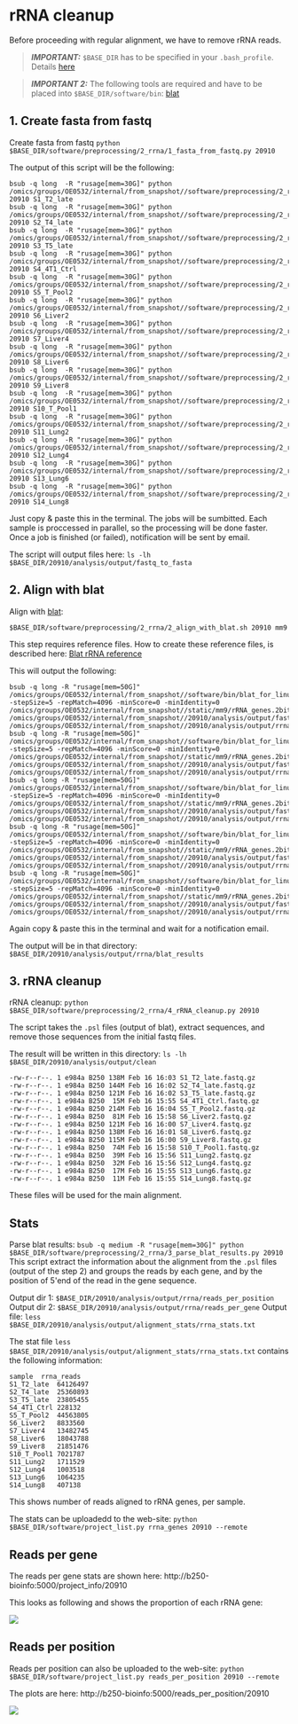 # rRNA cleanup

Before proceeding with regular alignment, we have to remove rRNA reads.

> **_IMPORTANT:_** `$BASE_DIR` has to be specified in your `.bash_profile`. Details [here](docs/0_before_you_start.md)

> **_IMPORTANT 2:_** The following tools are required and have to be placed into `$BASE_DIR/software/bin`:
> [blat](http://hgdownload.cse.ucsc.edu/admin/exe/linux.x86_64/blat/blat_for_linux)


## 1. Create fasta from fastq

Create fasta from fastq `python $BASE_DIR/software/preprocessing/2_rrna/1_fasta_from_fastq.py 20910`

The output of this script will be the following:

```
bsub -q long  -R "rusage[mem=30G]" python /omics/groups/OE0532/internal/from_snapshot//software/preprocessing/2_rrna/1_fasta_from_fastq.py 20910 S1_T2_late
bsub -q long  -R "rusage[mem=30G]" python /omics/groups/OE0532/internal/from_snapshot//software/preprocessing/2_rrna/1_fasta_from_fastq.py 20910 S2_T4_late
bsub -q long  -R "rusage[mem=30G]" python /omics/groups/OE0532/internal/from_snapshot//software/preprocessing/2_rrna/1_fasta_from_fastq.py 20910 S3_T5_late
bsub -q long  -R "rusage[mem=30G]" python /omics/groups/OE0532/internal/from_snapshot//software/preprocessing/2_rrna/1_fasta_from_fastq.py 20910 S4_4T1_Ctrl
bsub -q long  -R "rusage[mem=30G]" python /omics/groups/OE0532/internal/from_snapshot//software/preprocessing/2_rrna/1_fasta_from_fastq.py 20910 S5_T_Pool2
bsub -q long  -R "rusage[mem=30G]" python /omics/groups/OE0532/internal/from_snapshot//software/preprocessing/2_rrna/1_fasta_from_fastq.py 20910 S6_Liver2
bsub -q long  -R "rusage[mem=30G]" python /omics/groups/OE0532/internal/from_snapshot//software/preprocessing/2_rrna/1_fasta_from_fastq.py 20910 S7_Liver4
bsub -q long  -R "rusage[mem=30G]" python /omics/groups/OE0532/internal/from_snapshot//software/preprocessing/2_rrna/1_fasta_from_fastq.py 20910 S8_Liver6
bsub -q long  -R "rusage[mem=30G]" python /omics/groups/OE0532/internal/from_snapshot//software/preprocessing/2_rrna/1_fasta_from_fastq.py 20910 S9_Liver8
bsub -q long  -R "rusage[mem=30G]" python /omics/groups/OE0532/internal/from_snapshot//software/preprocessing/2_rrna/1_fasta_from_fastq.py 20910 S10_T_Pool1
bsub -q long  -R "rusage[mem=30G]" python /omics/groups/OE0532/internal/from_snapshot//software/preprocessing/2_rrna/1_fasta_from_fastq.py 20910 S11_Lung2
bsub -q long  -R "rusage[mem=30G]" python /omics/groups/OE0532/internal/from_snapshot//software/preprocessing/2_rrna/1_fasta_from_fastq.py 20910 S12_Lung4
bsub -q long  -R "rusage[mem=30G]" python /omics/groups/OE0532/internal/from_snapshot//software/preprocessing/2_rrna/1_fasta_from_fastq.py 20910 S13_Lung6
bsub -q long  -R "rusage[mem=30G]" python /omics/groups/OE0532/internal/from_snapshot//software/preprocessing/2_rrna/1_fasta_from_fastq.py 20910 S14_Lung8
```

Just copy & paste this in the terminal. The jobs will be sumbitted. Each sample is proccessed in parallel, so the processing will be done faster. Once a job is finished (or failed), notification will be sent by email.

The script will output files here: `ls -lh $BASE_DIR/20910/analysis/output/fastq_to_fasta`

## 2. Align with blat

Align with [blat](https://genome.ucsc.edu/goldenpath/help/blatSpec.html): 

```
$BASE_DIR/software/preprocessing/2_rrna/2_align_with_blat.sh 20910 mm9
```

This step requires reference files. How to create these reference files, is described here: [Blat rRNA reference](docs/rrna_blat_reference.md)

This will output the following:

```
bsub -q long -R "rusage[mem=50G]" /omics/groups/OE0532/internal/from_snapshot//software/bin/blat_for_linux -stepSize=5 -repMatch=4096 -minScore=0 -minIdentity=0 /omics/groups/OE0532/internal/from_snapshot//static/mm9/rRNA_genes.2bit /omics/groups/OE0532/internal/from_snapshot//20910/analysis/output/fastq_to_fasta/S10_T_Pool1.fa /omics/groups/OE0532/internal/from_snapshot//20910/analysis/output/rrna/blat_results/S10_T_Pool1.psl
bsub -q long -R "rusage[mem=50G]" /omics/groups/OE0532/internal/from_snapshot//software/bin/blat_for_linux -stepSize=5 -repMatch=4096 -minScore=0 -minIdentity=0 /omics/groups/OE0532/internal/from_snapshot//static/mm9/rRNA_genes.2bit /omics/groups/OE0532/internal/from_snapshot//20910/analysis/output/fastq_to_fasta/S11_Lung2.fa /omics/groups/OE0532/internal/from_snapshot//20910/analysis/output/rrna/blat_results/S11_Lung2.psl
bsub -q long -R "rusage[mem=50G]" /omics/groups/OE0532/internal/from_snapshot//software/bin/blat_for_linux -stepSize=5 -repMatch=4096 -minScore=0 -minIdentity=0 /omics/groups/OE0532/internal/from_snapshot//static/mm9/rRNA_genes.2bit /omics/groups/OE0532/internal/from_snapshot//20910/analysis/output/fastq_to_fasta/S12_Lung4.fa /omics/groups/OE0532/internal/from_snapshot//20910/analysis/output/rrna/blat_results/S12_Lung4.psl
bsub -q long -R "rusage[mem=50G]" /omics/groups/OE0532/internal/from_snapshot//software/bin/blat_for_linux -stepSize=5 -repMatch=4096 -minScore=0 -minIdentity=0 /omics/groups/OE0532/internal/from_snapshot//static/mm9/rRNA_genes.2bit /omics/groups/OE0532/internal/from_snapshot//20910/analysis/output/fastq_to_fasta/S13_Lung6.fa /omics/groups/OE0532/internal/from_snapshot//20910/analysis/output/rrna/blat_results/S13_Lung6.psl
bsub -q long -R "rusage[mem=50G]" /omics/groups/OE0532/internal/from_snapshot//software/bin/blat_for_linux -stepSize=5 -repMatch=4096 -minScore=0 -minIdentity=0 /omics/groups/OE0532/internal/from_snapshot//static/mm9/rRNA_genes.2bit /omics/groups/OE0532/internal/from_snapshot//20910/analysis/output/fastq_to_fasta/S14_Lung8.fa /omics/groups/OE0532/internal/from_snapshot//20910/analysis/output/rrna/blat_results/S14_Lung8.psl
```

Again copy & paste this in the terminal and wait for a notification email.

The output will be in that directory: `$BASE_DIR/20910/analysis/output/rrna/blat_results`

## 3. rRNA cleanup

rRNA cleanup: `python $BASE_DIR/software/preprocessing/2_rrna/4_rRNA_cleanup.py 20910`

The script takes the `.psl` files (output of blat), extract sequences, and remove those sequences from the initial fastq files. 

The result will be written in this directory: `ls -lh $BASE_DIR/20910/analysis/output/clean`

```
-rw-r--r--. 1 e984a B250 138M Feb 16 16:03 S1_T2_late.fastq.gz
-rw-r--r--. 1 e984a B250 144M Feb 16 16:02 S2_T4_late.fastq.gz
-rw-r--r--. 1 e984a B250 121M Feb 16 16:02 S3_T5_late.fastq.gz
-rw-r--r--. 1 e984a B250  15M Feb 16 15:55 S4_4T1_Ctrl.fastq.gz
-rw-r--r--. 1 e984a B250 214M Feb 16 16:04 S5_T_Pool2.fastq.gz
-rw-r--r--. 1 e984a B250  81M Feb 16 15:58 S6_Liver2.fastq.gz
-rw-r--r--. 1 e984a B250 121M Feb 16 16:00 S7_Liver4.fastq.gz
-rw-r--r--. 1 e984a B250 138M Feb 16 16:01 S8_Liver6.fastq.gz
-rw-r--r--. 1 e984a B250 115M Feb 16 16:00 S9_Liver8.fastq.gz
-rw-r--r--. 1 e984a B250  74M Feb 16 15:58 S10_T_Pool1.fastq.gz
-rw-r--r--. 1 e984a B250  39M Feb 16 15:56 S11_Lung2.fastq.gz
-rw-r--r--. 1 e984a B250  32M Feb 16 15:56 S12_Lung4.fastq.gz
-rw-r--r--. 1 e984a B250  17M Feb 16 15:55 S13_Lung6.fastq.gz
-rw-r--r--. 1 e984a B250  11M Feb 16 15:55 S14_Lung8.fastq.gz
```

These files will be used for the main alignment.

## Stats

Parse blat results: `bsub -q medium -R "rusage[mem=30G]" python $BASE_DIR/software/preprocessing/2_rrna/3_parse_blat_results.py 20910`
This script extract the information about the alignment from the `.psl` files (output of the step 2) and groups the reads by each gene, and by the position of 5'end  of the read in the gene sequence.

Output dir 1: `$BASE_DIR/20910/analysis/output/rrna/reads_per_position`
Output dir 2: `$BASE_DIR/20910/analysis/output/rrna/reads_per_gene`
Output file: `less $BASE_DIR/20910/analysis/output/alignment_stats/rrna_stats.txt`

The stat file `less $BASE_DIR/20910/analysis/output/alignment_stats/rrna_stats.txt` contains the following information:
```
sample  rrna_reads
S1_T2_late	64126497
S2_T4_late	25360893
S3_T5_late	23805455
S4_4T1_Ctrl	228132
S5_T_Pool2	44563805
S6_Liver2	8833560
S7_Liver4	13482745
S8_Liver6	18043788
S9_Liver8	21851476
S10_T_Pool1	7021787
S11_Lung2	1711529
S12_Lung4	1003518
S13_Lung6	1064235
S14_Lung8	407138
```
This shows number of reads aligned to rRNA genes, per sample.

The stats can be uploadedd to the web-site: `python $BASE_DIR/software/project_list.py rrna_genes 20910 --remote`

## Reads per gene
The reads per gene stats are shown here: http://b250-bioinfo:5000/project_info/20910

This looks as following and shows the proportion of each rRNA gene:

![](/pics/rrna_genes.png)

## Reads per position

Reads per position can also be uploaded to the web-site: `python $BASE_DIR/software/project_list.py reads_per_position 20910 --remote`

The plots are here: http://b250-bioinfo:5000/reads_per_position/20910

![](/pics/reads_per_position.png)
